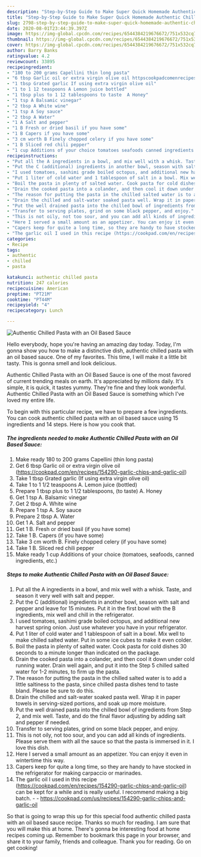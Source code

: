 ```yaml
---
description: "Step-by-Step Guide to Make Super Quick Homemade Authentic Chilled Pasta with an Oil Based Sauce"
title: "Step-by-Step Guide to Make Super Quick Homemade Authentic Chilled Pasta with an Oil Based Sauce"
slug: 2798-step-by-step-guide-to-make-super-quick-homemade-authentic-chilled-pasta-with-an-oil-based-sauce
date: 2020-08-01T23:44:39.397Z
image: https://img-global.cpcdn.com/recipes/6544384219676672/751x532cq70/authentic-chilled-pasta-with-an-oil-based-sauce-recipe-main-photo.jpg
thumbnail: https://img-global.cpcdn.com/recipes/6544384219676672/751x532cq70/authentic-chilled-pasta-with-an-oil-based-sauce-recipe-main-photo.jpg
cover: https://img-global.cpcdn.com/recipes/6544384219676672/751x532cq70/authentic-chilled-pasta-with-an-oil-based-sauce-recipe-main-photo.jpg
author: Barry Banks
ratingvalue: 4.2
reviewcount: 33895
recipeingredient:
- "180 to 200 grams Capellini thin long pasta"
- "6 tbsp Garlic oil or extra virgin olive oil httpscookpadcomenrecipes154290garlicchipsandgarlicoil"
- "1 tbsp Grated garlic If using extra virgin olive oil"
- "1 to 1 12 teaspoons A Lemon juice bottled"
- "1 tbsp plus to 1 12 tablespoons to taste  A Honey"
- "1 tsp A Balsamic vinegar"
- "2 tbsp A White wine"
- "1 tsp A Soy sauce"
- "2 tbsp A Water"
- "1 A Salt and pepper"
- "1 B Fresh or dried basil if you have some"
- "1 B Capers if you have some"
- "3 cm worth B Finely chopped celery if you have some"
- "1 B Sliced red chili pepper"
- "1 cup Additions of your choice tomatoes seafoods canned ingredients etc"
recipeinstructions:
- "Put all the A ingredients in a bowl, and mix well with a whisk. Taste, and season it very well with salt and pepper."
- "Put the C (additional) ingredients in another bowl, season with salt and pepper and leave for 15 minutes. Put it in the first bowl with the B ingredients, mix well and chill in the refrigerator."
- "I used tomatoes, sashimi grade boiled octopus, and additional new harvest spring onion. Just use whatever you have in your refrigerator."
- "Put 1 liter of cold water and 1 tablespoon of salt in a bowl. Mix well to make chilled salted water. Put in some ice cubes to make it even colder."
- "Boil the pasta in plenty of salted water. Cook pasta for cold dishes 30 seconds to a minute longer than indicated on the package."
- "Drain the cooked pasta into a colander, and then cool it down under cold running water. Drain well again, and put it into the Step 5 chilled salted water for 1-2 minutes, to firm up the pasta."
- "The reason for putting the pasta in the chilled salted water is to add a little saltiness to the pasta, since chilled pasta dishes tend to taste bland. Please be sure to do this."
- "Drain the chilled and salt-water soaked pasta well. Wrap it in paper towels in serving-sized portions, and soak up more moisture."
- "Put the well drained pasta into the chilled bowl of ingredients from Step 2, and mix well. Taste, and do the final flavor adjusting by adding salt and pepper if needed."
- "Transfer to serving plates, grind on some black pepper, and enjoy."
- "This is not oily, not too sour, and you can add all kinds of ingredients. Please serve them with all the sauce so that the pasta is immersed in it. I love this dish."
- "Here I served a small amount as an appetizer. You can enjoy it even in wintertime this way."
- "Capers keep for quite a long time, so they are handy to have stocked in the refrigerator for making carpaccio or marinades."
- "The garlic oil I used in this recipe (https://cookpad.com/en/recipes/154290-garlic-chips-and-garlic-oil) can be kept for a while and is really useful. I recommend making a big batch.  https://cookpad.com/us/recipes/154290-garlic-chips-and-garlic-oil"
categories:
- Recipe
tags:
- authentic
- chilled
- pasta

katakunci: authentic chilled pasta 
nutrition: 247 calories
recipecuisine: American
preptime: "PT21M"
cooktime: "PT44M"
recipeyield: "4"
recipecategory: Lunch

---
```



![Authentic Chilled Pasta with an Oil Based Sauce](https://img-global.cpcdn.com/recipes/6544384219676672/751x532cq70/authentic-chilled-pasta-with-an-oil-based-sauce-recipe-main-photo.jpg)

Hello everybody, hope you're having an amazing day today. Today, I'm gonna show you how to make a distinctive dish, authentic chilled pasta with an oil based sauce. One of my favorites. This time, I will make it a little bit tasty. This is gonna smell and look delicious.



Authentic Chilled Pasta with an Oil Based Sauce is one of the most favored of current trending meals on earth. It's appreciated by millions daily. It's simple, it is quick, it tastes yummy. They're fine and they look wonderful. Authentic Chilled Pasta with an Oil Based Sauce is something which I've loved my entire life.


To begin with this particular recipe, we have to prepare a few ingredients. You can cook authentic chilled pasta with an oil based sauce using 15 ingredients and 14 steps. Here is how you cook that.

<!--inarticleads1-->

##### The ingredients needed to make Authentic Chilled Pasta with an Oil Based Sauce:

1. Make ready 180 to 200 grams Capellini (thin long pasta)
1. Get 6 tbsp Garlic oil or extra virgin olive oil (https://cookpad.com/en/recipes/154290-garlic-chips-and-garlic-oil)
1. Take 1 tbsp Grated garlic (If using extra virgin olive oil)
1. Take 1 to 1 1/2 teaspoons A. Lemon juice (bottled)
1. Prepare 1 tbsp plus to 1 1/2 tablespoons, (to taste)  A. Honey
1. Get 1 tsp A. Balsamic vinegar
1. Get 2 tbsp A. White wine
1. Prepare 1 tsp A. Soy sauce
1. Prepare 2 tbsp A. Water
1. Get 1 A. Salt and pepper
1. Get 1 B. Fresh or dried basil (if you have some)
1. Take 1 B. Capers (if you have some)
1. Take 3 cm worth B. Finely chopped celery (if you have some)
1. Take 1 B. Sliced red chili pepper
1. Make ready 1 cup Additions of your choice (tomatoes, seafoods, canned ingredients, etc.)




<!--inarticleads2-->

##### Steps to make Authentic Chilled Pasta with an Oil Based Sauce:

1. Put all the A ingredients in a bowl, and mix well with a whisk. Taste, and season it very well with salt and pepper.
1. Put the C (additional) ingredients in another bowl, season with salt and pepper and leave for 15 minutes. Put it in the first bowl with the B ingredients, mix well and chill in the refrigerator.
1. I used tomatoes, sashimi grade boiled octopus, and additional new harvest spring onion. Just use whatever you have in your refrigerator.
1. Put 1 liter of cold water and 1 tablespoon of salt in a bowl. Mix well to make chilled salted water. Put in some ice cubes to make it even colder.
1. Boil the pasta in plenty of salted water. Cook pasta for cold dishes 30 seconds to a minute longer than indicated on the package.
1. Drain the cooked pasta into a colander, and then cool it down under cold running water. Drain well again, and put it into the Step 5 chilled salted water for 1-2 minutes, to firm up the pasta.
1. The reason for putting the pasta in the chilled salted water is to add a little saltiness to the pasta, since chilled pasta dishes tend to taste bland. Please be sure to do this.
1. Drain the chilled and salt-water soaked pasta well. Wrap it in paper towels in serving-sized portions, and soak up more moisture.
1. Put the well drained pasta into the chilled bowl of ingredients from Step 2, and mix well. Taste, and do the final flavor adjusting by adding salt and pepper if needed.
1. Transfer to serving plates, grind on some black pepper, and enjoy.
1. This is not oily, not too sour, and you can add all kinds of ingredients. Please serve them with all the sauce so that the pasta is immersed in it. I love this dish.
1. Here I served a small amount as an appetizer. You can enjoy it even in wintertime this way.
1. Capers keep for quite a long time, so they are handy to have stocked in the refrigerator for making carpaccio or marinades.
1. The garlic oil I used in this recipe (https://cookpad.com/en/recipes/154290-garlic-chips-and-garlic-oil) can be kept for a while and is really useful. I recommend making a big batch. -  - https://cookpad.com/us/recipes/154290-garlic-chips-and-garlic-oil




So that is going to wrap this up for this special food authentic chilled pasta with an oil based sauce recipe. Thanks so much for reading. I am sure that you will make this at home. There's gonna be interesting food at home recipes coming up. Remember to bookmark this page in your browser, and share it to your family, friends and colleague. Thank you for reading. Go on get cooking!
